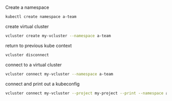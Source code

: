 Create a namespace 
```bash
kubectl create namespace a-team
```

create virtual cluster 
```bash
vcluster create my-vcluster --namespace a-team
```

return to previous kube context 
```bash
vcluster disconnect
```

connect to a virtual cluster
```bash
vcluster connect my-vcluster --namespace a-team
```

connect and print out a kubeconfig
```bash
vcluster connect my-vcluster --project my-project --print --namespace a-team 
```